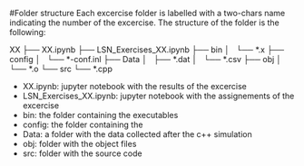#Folder structure
Each excercise folder is labelled with a two-chars name indicating
the number of the excercise. The structure of the folder is the
following:

XX
├── XX.ipynb
├── LSN_Exercises_XX.ipynb
├── bin
│   └── \*.x
├── config
│   └── \*-conf.inl
├── Data
│   ├── \*.dat
│   └── \*.csv
├── obj
│   └── \*.o
└── src
    └── \*.cpp

- XX.ipynb: jupyter notebook with the results of the excercise
- LSN_Exercises_XX.ipynb: jupyter notebook with the assignements of
  the excercise
- bin: the folder containing the executables
- config: the folder containing the 
- Data: a folder with the data collected after the c++ simulation
- obj: folder with the object files
- src: folder with the source code

